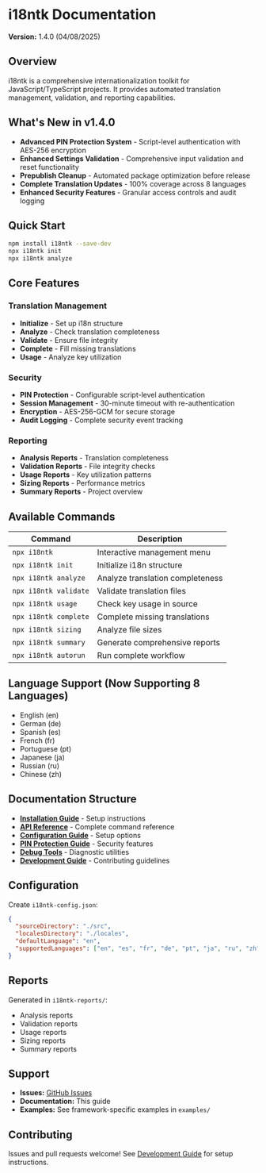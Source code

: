 # i18ntk Documentation

**Version:** 1.4.0 (04/08/2025)

## Overview

i18ntk is a comprehensive internationalization toolkit for JavaScript/TypeScript projects. It provides automated translation management, validation, and reporting capabilities.

## What's New in v1.4.0

- **Advanced PIN Protection System** - Script-level authentication with AES-256 encryption
- **Enhanced Settings Validation** - Comprehensive input validation and reset functionality
- **Prepublish Cleanup** - Automated package optimization before release
- **Complete Translation Updates** - 100% coverage across 8 languages
- **Enhanced Security Features** - Granular access controls and audit logging

## Quick Start

```bash
npm install i18ntk --save-dev
npx i18ntk init
npx i18ntk analyze
```

## Core Features

### Translation Management
- **Initialize** - Set up i18n structure
- **Analyze** - Check translation completeness
- **Validate** - Ensure file integrity
- **Complete** - Fill missing translations
- **Usage** - Analyze key utilization

### Security
- **PIN Protection** - Configurable script-level authentication
- **Session Management** - 30-minute timeout with re-authentication
- **Encryption** - AES-256-GCM for secure storage
- **Audit Logging** - Complete security event tracking

### Reporting
- **Analysis Reports** - Translation completeness
- **Validation Reports** - File integrity checks
- **Usage Reports** - Key utilization patterns
- **Sizing Reports** - Performance metrics
- **Summary Reports** - Project overview

## Available Commands

| Command | Description |
|---------|-------------|
| `npx i18ntk` | Interactive management menu |
| `npx i18ntk init` | Initialize i18n structure |
| `npx i18ntk analyze` | Analyze translation completeness |
| `npx i18ntk validate` | Validate translation files |
| `npx i18ntk usage` | Check key usage in source |
| `npx i18ntk complete` | Complete missing translations |
| `npx i18ntk sizing` | Analyze file sizes |
| `npx i18ntk summary` | Generate comprehensive reports |
| `npx i18ntk autorun` | Run complete workflow |

## Language Support (Now Supporting **8 Languages**)

- English (en)
- German (de)
- Spanish (es)
- French (fr)
- Portuguese (pt)
- Japanese (ja)
- Russian (ru)
- Chinese (zh)

## Documentation Structure

- **[Installation Guide](INSTALLATION.md)** - Setup instructions
- **[API Reference](api/API_REFERENCE.md)** - Complete command reference
- **[Configuration Guide](api/CONFIGURATION.md)** - Setup options
- **[PIN Protection Guide](PIN_PROTECTION_GUIDE.md)** - Security features
- **[Debug Tools](debug/DEBUG_TOOLS.md)** - Diagnostic utilities
- **[Development Guide](development/DEV_README.md)** - Contributing guidelines

## Configuration

Create `i18ntk-config.json`:

```json
{
  "sourceDirectory": "./src",
  "localesDirectory": "./locales",
  "defaultLanguage": "en",
  "supportedLanguages": ["en", "es", "fr", "de", "pt", "ja", "ru", "zh"]
}
```

## Reports

Generated in `i18ntk-reports/`:
- Analysis reports
- Validation reports  
- Usage reports
- Sizing reports
- Summary reports

## Support

- **Issues:** [GitHub Issues](https://github.com/vladnoskv/i18n-management-toolkit-main/issues)
- **Documentation:** This guide
- **Examples:** See framework-specific examples in `examples/`

## Contributing

Issues and pull requests welcome! See [Development Guide](development/DEV_README.md) for setup instructions.